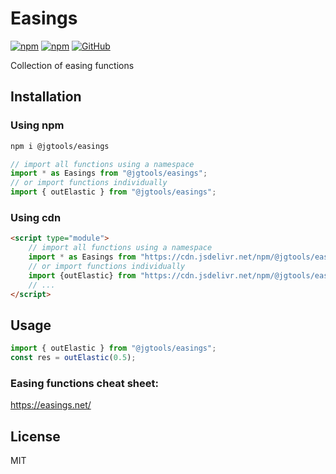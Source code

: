 # Easings

[![npm](https://img.shields.io/npm/v/@jgtools/easings)](https://www.npmjs.com/package/@jgtools/easings)
[![npm](https://img.shields.io/npm/dm/@jgtools/easings)](https://www.npmjs.com/package/@jgtools/easings)
[![GitHub](https://img.shields.io/github/license/jgtools/easings)](https://github.com/git/git-scm.com/blob/main/MIT-LICENSE.txt)

Collection of easing functions

## Installation

### Using npm

```bash
npm i @jgtools/easings
```

```javascript
// import all functions using a namespace
import * as Easings from "@jgtools/easings";
// or import functions individually
import { outElastic } from "@jgtools/easings";
```

### Using cdn

```html
<script type="module">
    // import all functions using a namespace
    import * as Easings from "https://cdn.jsdelivr.net/npm/@jgtools/easings@2.0.3/dist/index.min.js";
    // or import functions individually
    import {outElastic} from "https://cdn.jsdelivr.net/npm/@jgtools/easings@2.0.3/dist/index.min.js";
    // ...
</script>
```

## Usage

```javascript
import { outElastic } from "@jgtools/easings";
const res = outElastic(0.5);
```

### Easing functions cheat sheet:

https://easings.net/

## License

MIT
